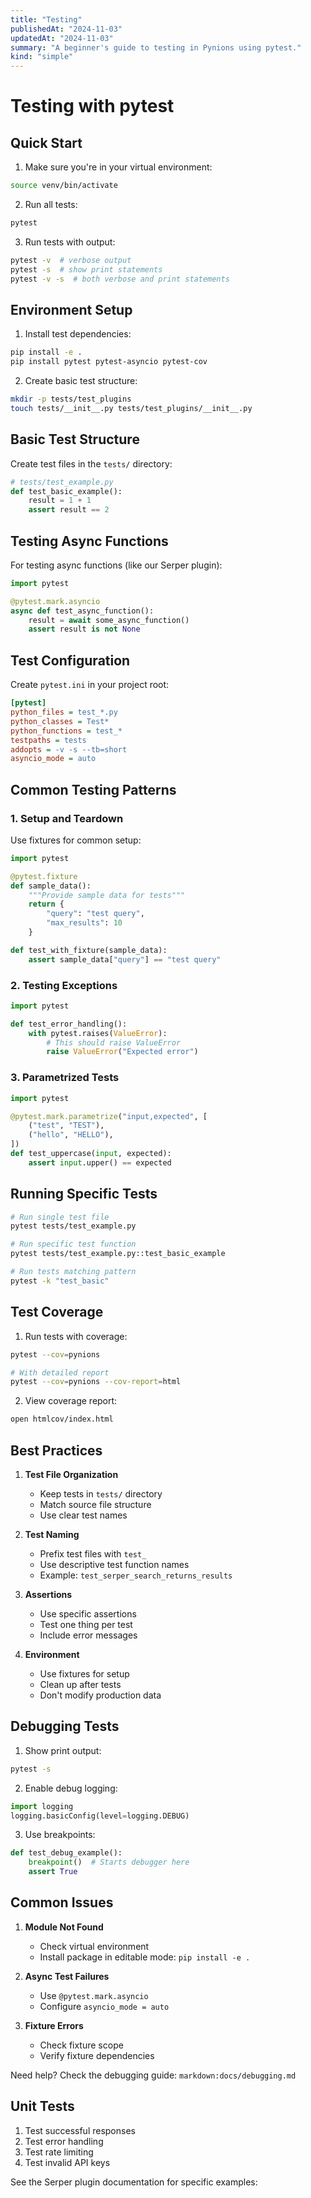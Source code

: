 ```yaml
---
title: "Testing"
publishedAt: "2024-11-03"
updatedAt: "2024-11-03"
summary: "A beginner's guide to testing in Pynions using pytest."
kind: "simple"
---
```


# Testing with pytest

## Quick Start

1. Make sure you're in your virtual environment:
```bash
source venv/bin/activate
```

2. Run all tests:
```bash
pytest
```

3. Run tests with output:
```bash
pytest -v  # verbose output
pytest -s  # show print statements
pytest -v -s  # both verbose and print statements
```

## Environment Setup

1. Install test dependencies:
```bash
pip install -e .
pip install pytest pytest-asyncio pytest-cov
```

2. Create basic test structure:
```bash
mkdir -p tests/test_plugins
touch tests/__init__.py tests/test_plugins/__init__.py
```

## Basic Test Structure

Create test files in the `tests/` directory:

```python
# tests/test_example.py
def test_basic_example():
    result = 1 + 1
    assert result == 2
```

## Testing Async Functions

For testing async functions (like our Serper plugin):

```python
import pytest

@pytest.mark.asyncio
async def test_async_function():
    result = await some_async_function()
    assert result is not None
```

## Test Configuration

Create `pytest.ini` in your project root:

```ini
[pytest]
python_files = test_*.py
python_classes = Test*
python_functions = test_*
testpaths = tests
addopts = -v -s --tb=short
asyncio_mode = auto
```

## Common Testing Patterns

### 1. Setup and Teardown

Use fixtures for common setup:

```python
import pytest

@pytest.fixture
def sample_data():
    """Provide sample data for tests"""
    return {
        "query": "test query",
        "max_results": 10
    }

def test_with_fixture(sample_data):
    assert sample_data["query"] == "test query"
```

### 2. Testing Exceptions

```python
import pytest

def test_error_handling():
    with pytest.raises(ValueError):
        # This should raise ValueError
        raise ValueError("Expected error")
```

### 3. Parametrized Tests

```python
import pytest

@pytest.mark.parametrize("input,expected", [
    ("test", "TEST"),
    ("hello", "HELLO"),
])
def test_uppercase(input, expected):
    assert input.upper() == expected
```

## Running Specific Tests

```bash
# Run single test file
pytest tests/test_example.py

# Run specific test function
pytest tests/test_example.py::test_basic_example

# Run tests matching pattern
pytest -k "test_basic"
```

## Test Coverage

1. Run tests with coverage:
```bash
pytest --cov=pynions

# With detailed report
pytest --cov=pynions --cov-report=html
```

2. View coverage report:
```bash
open htmlcov/index.html
```

## Best Practices

1. **Test File Organization**
   - Keep tests in `tests/` directory
   - Match source file structure
   - Use clear test names

2. **Test Naming**
   - Prefix test files with `test_`
   - Use descriptive test function names
   - Example: `test_serper_search_returns_results`

3. **Assertions**
   - Use specific assertions
   - Test one thing per test
   - Include error messages

4. **Environment**
   - Use fixtures for setup
   - Clean up after tests
   - Don't modify production data

## Debugging Tests

1. Show print output:
```bash
pytest -s
```

2. Enable debug logging:
```python
import logging
logging.basicConfig(level=logging.DEBUG)
```

3. Use breakpoints:
```python
def test_debug_example():
    breakpoint()  # Starts debugger here
    assert True
```

## Common Issues

1. **Module Not Found**
   - Check virtual environment
   - Install package in editable mode: `pip install -e .`

2. **Async Test Failures**
   - Use `@pytest.mark.asyncio`
   - Configure `asyncio_mode = auto`

3. **Fixture Errors**
   - Check fixture scope
   - Verify fixture dependencies

Need help? Check the debugging guide: `markdown:docs/debugging.md`

## Unit Tests

1. Test successful responses
2. Test error handling
3. Test rate limiting
4. Test invalid API keys

See the Serper plugin documentation for specific examples: